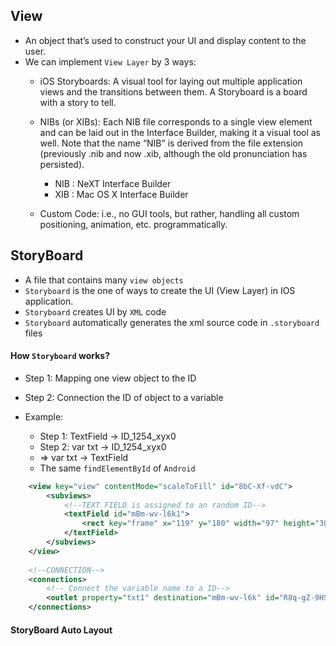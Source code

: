 ## View
  - An object that’s used to construct your UI and display content to the user.
  - We can implement `View Layer` by 3 ways:
    - iOS Storyboards: A visual tool for laying out multiple application views and the transitions between them. A Storyboard is a board with a story to tell.
  
    - NIBs (or XIBs): Each NIB file corresponds to a single view element and can be laid out in the Interface Builder, making it a visual tool as well. Note that the name “NIB” is derived from the file extension (previously .nib and now .xib, although the old pronunciation has persisted).
      - NIB : NeXT Interface Builder
      - XIB : Mac OS X Interface Builder

    - Custom Code: i.e., no GUI tools, but rather, handling all custom positioning, animation, etc. programmatically.

## StoryBoard
  - A file that contains many `view objects` 
  - `Storyboard` is the one of ways to create the UI (View Layer) in IOS application.
  - `Storyboard` creates UI by `XML` code
  - `Storyboard` automatically generates the xml source code in `.storyboard` files
  
#### How `Storyboard` works?
  - Step 1: Mapping one view object to the ID
  - Step 2: Connection the ID of object to a variable
  
  - Example:
    - Step 1: TextField -> ID_1254_xyx0
    - Step 2: var txt -> ID_1254_xyx0
    - => var txt -> TextField
    - The same `findElementById` of `Android`

```xml
    <view key="view" contentMode="scaleToFill" id="8bC-Xf-vdC">
        <subviews>
            <!--TEXT FIELD is assigned to an random ID-->
            <textField id="mBm-wv-l6k1">
                <rect key="frame" x="119" y="180" width="97" height="30"/>
            </textField>
        </subviews>
    </view>
    
    <!--CONNECTION-->
    <connections>
        <!-- Connect the variable name to a ID-->
        <outlet property="txt1" destination="mBm-wv-l6k" id="R8q-gZ-9HS"/>
    </connections>

```

#### StoryBoard Auto Layout
